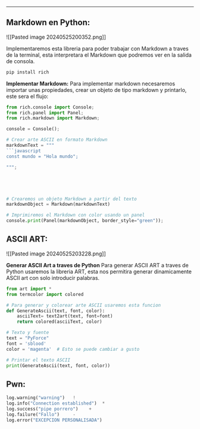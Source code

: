 
---

## Markdown en Python:

![[Pasted image 20240525200352.png]]

Implementaremos esta libreria para poder trabajar con Markdown a traves de la terminal, esta interpretara el Markdown que podremos ver en la salida de consola.

```bash
pip install rich
```

**Implementar Markdown:**
Para implementar markdown necesaremos importar unas propiedades, crear un objeto de tipo markdown y printarlo, este sera el flujo:
```python
from rich.console import Console;
from rich.panel import Panel;
from rich.markdown import Markdown;

console = Console();

# Crear arte ASCII en formato Markdown
markdownText = """
```javascript
const mundo = "Hola mundo";    

""";





# Crearemos un objeto Markdown a partir del texto
markdownObject = Markdown(markdownText)

# Imprimiremos el Markdown con color usando un panel
console.print(Panel(markdownObject, border_style="green"));

```

## ASCII ART:

![[Pasted image 20240525203228.png]]

**Generar ASCII Art a traves de Python**
Para generar ASCII ART a traves de Python usaremos la libreria ART, esta nos permitira generar dinamicamente ASCII art con solo introducir palabras. 

```python
from art import *
from termcolor import colored

# Para generar y colorear arte ASCII usaremos esta funcion
def GenerateAscii(text, font, color):
    asciiText= text2art(text, font=font)
    return colored(asciiText, color)

# Texto y fuente
text = "PyForce"
font = 'sblood'
color = 'magenta'  # Esto se puede cambiar a gusto

# Printar el texto ASCII
print(GenerateAscii(text, font, color))
```


## Pwn:

```python
log.warning("warning")   !
log.info("Connection established")  *
log.success("pipe porrero")    + 
log.failure("Fallo")     -
log.error("EXCEPCION PERSONALISADA")
```